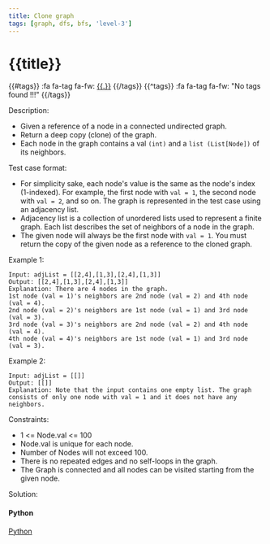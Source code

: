 ```yaml
---
title: Clone graph
tags: [graph, dfs, bfs, 'level-3']
---
```


# {{title}}

{{#tags}}
:fa fa-tag fa-fw: [{{.}}]({{tagspath}}/{{.}})
{{/tags}}
{{^tags}}
:fa fa-tag fa-fw: "No tags found !!!"
{{/tags}}

Description:

- Given a reference of a node in a connected undirected graph.
- Return a deep copy (clone) of the graph.
- Each node in the graph contains a val `(int)` and a `list (List[Node])` of its neighbors.

Test case format:

- For simplicity sake, each node's value is the same as the node's index (1-indexed). For example, the first node with `val = 1`, the second node with `val = 2`, and so on. The graph is represented in the test case using an adjacency list.
- Adjacency list is a collection of unordered lists used to represent a finite graph. Each list describes the set of neighbors of a node in the graph.
- The given node will always be the first node with `val = 1`. You must return the copy of the given node as a reference to the cloned graph.

Example 1:

```text
Input: adjList = [[2,4],[1,3],[2,4],[1,3]]
Output: [[2,4],[1,3],[2,4],[1,3]]
Explanation: There are 4 nodes in the graph.
1st node (val = 1)'s neighbors are 2nd node (val = 2) and 4th node (val = 4).
2nd node (val = 2)'s neighbors are 1st node (val = 1) and 3rd node (val = 3).
3rd node (val = 3)'s neighbors are 2nd node (val = 2) and 4th node (val = 4).
4th node (val = 4)'s neighbors are 1st node (val = 1) and 3rd node (val = 3).
```

Example 2:

```text
Input: adjList = [[]]
Output: [[]]
Explanation: Note that the input contains one empty list. The graph consists of only one node with val = 1 and it does not have any neighbors.
```

Constraints:

- 1 <= Node.val <= 100
- Node.val is unique for each node.
- Number of Nodes will not exceed 100.
- There is no repeated edges and no self-loops in the graph.
- The Graph is connected and all nodes can be visited starting from the given node.

Solution:

<!-- tabs:start -->
#### **Python**

[Python](../pycode/graph/clone-graph.py ':include :type=code')
<!-- tabs:end -->
